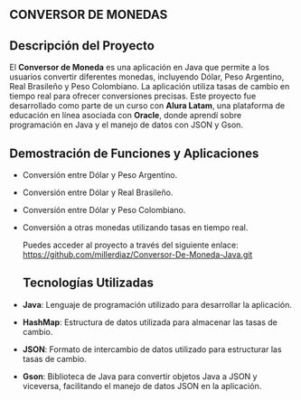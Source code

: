 ## CONVERSOR DE MONEDAS

## Descripción del Proyecto
El **Conversor de Moneda** es una aplicación en Java que permite a los usuarios convertir diferentes monedas, incluyendo Dólar, Peso Argentino, Real Brasileño y Peso Colombiano. 
La aplicación utiliza tasas de cambio en tiempo real para ofrecer conversiones precisas. 
Este proyecto fue desarrollado como parte de un curso con **Alura Latam**, una plataforma de educación en línea asociada con **Oracle**,
donde aprendí sobre programación en Java y el manejo de datos con JSON y Gson.


## Demostración de Funciones y Aplicaciones
- Conversión entre Dólar y Peso Argentino.
- Conversión entre Dólar y Real Brasileño.
- Conversión entre Dólar y Peso Colombiano.
- Conversión a otras monedas utilizando tasas en tiempo real.

  Puedes acceder al proyecto a través del siguiente enlace: https://github.com/millerdiaz/Conversor-De-Moneda-Java.git

  ## Tecnologías Utilizadas
- **Java**: Lenguaje de programación utilizado para desarrollar la aplicación.
- **HashMap**: Estructura de datos utilizada para almacenar las tasas de cambio.
- **JSON**: Formato de intercambio de datos utilizado para estructurar las tasas de cambio.
- **Gson**: Biblioteca de Java para convertir objetos Java a JSON y viceversa, facilitando el manejo de datos JSON en la aplicación.





